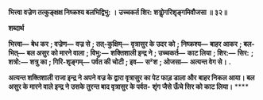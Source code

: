 **भित्त्वा वज्रेण तत्कुङ्क्षक्ष निष्क्रश्य बलभिद्विभु: ।** **उच्चकर्त शिर: शत्रोॢगरिशृङ्गमिवौजसा ॥ ३२॥** 

**शब्दार्थ** 

**भित्त्वा—** **बेध कर** **; वज्रेण—** **वज्र से** **; तत्-कुक्षिम्—** **वृत्रासुर के उदर को** **; निष्क्रश्य—** **बाहर आकर** **; बल-भित्—** **बल असुर** **को मारने वाला** **; विभु:—** **शक्तिशाली इन्द्र ने** **; उच्चकर्त—** **काट लिया** **; शिर:—** **सिर:** **; शत्रो:—** **शत्रु का** **; गिरि-शृङ्गम्—** **पर्वत की चोटी** **; इव—** **स²श** **; ओजसा—** **अत्यन्त वेग से।** **.** 

**अत्यन्त शक्तिशाली राजा इन्द्र ने अपने वज्र के द्वारा वृत्रासुर का पेट फाड़ डाला और** **बाहर निकल आया। बल असुर के मारने वाले इन्द्र ने उसके तुरन्त बाद वृत्रासुर के पर्वत-** **शृंग जैसे ऊँचे सिर को काट लिया।** **** 